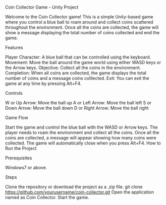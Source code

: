 Coin Collector Game - Unity Project

Welcome to the Coin Collector game! This is a simple Unity-based game where you control a blue ball to roam around and collect coins scattered throughout the environment. Once all the coins are collected, the game will show a message displaying the total number of coins collected and end the game.

Features

Player Character: A blue ball that can be controlled using the keyboard.
Movement: Move the ball around the game world using either WASD keys or the Arrow keys.
Objective: Collect all the coins in the environment.
Completion: When all coins are collected, the game displays the total number of coins and a message coins colllected.
Exit: You can exit the game at any time by pressing Alt+F4.

Controls

W or Up Arrow: Move the ball up
A or Left Arrow: Move the ball left
S or Down Arrow: Move the ball down
D or Right Arrow: Move the ball right

Game Flow

Start the game and control the blue ball with the WASD or Arrow keys.
The player needs to roam the environment and collect all the coins.
Once all the coins are collected, a message will appear showing how many coins were collected.
The game will automatically close when you press Alt+F4.
How to Run the Project

Prerequisites

Windows7 or above.

Steps

Clone the repository or download the project as a .zip file.
git clone https://github.com/yourusername/coin-collector.git
Open the application named as Coin Collector.
Start the game.
